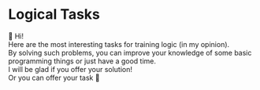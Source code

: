 # Logical Tasks
👋 Hi!  
Нere are the most interesting tasks for training logic (in my opinion).  
By solving such problems, you can improve your knowledge of some basic programming things or just have a good time.  
I will be glad if you offer your solution!  
Or you can offer your task 👀   
